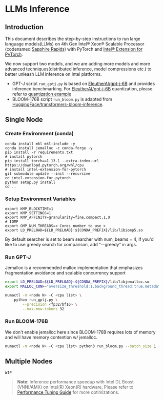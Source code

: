# LLMs Inference

## Introduction
This document describes the step-by-step instructions to run large language models(LLMs) on 4th Gen Intel® Xeon® Scalable Processor (codenamed [Sapphire Rapids](https://www.intel.com/content/www/us/en/products/docs/processors/xeon-accelerated/4th-gen-xeon-scalable-processors.html)) with PyTorch and [Intel® Extension for PyTorch](https://github.com/intel/intel-extension-for-pytorch).

We now support two models, and we are adding more models and more advanced techniques(distributed inference, model compressions etc.) to better unleash LLM inference on Intel platforms.

- GPT-J
  script `run_gptj.py` is based on [EleutherAI/gpt-j-6B](https://huggingface.co/EleutherAI/gpt-j-6B) and provides inference benchmarking. For [EleutherAI/gpt-j-6B](https://huggingface.co/EleutherAI/gpt-j-6B) quantization, please refer to [quantization example](../quantization/inc)
- BLOOM-176B
  script `run_bloom.py` is adapted from [HuggingFace/transformers-bloom-inference](https://github.com/huggingface/transformers-bloom-inference/blob/main/bloom-inference-scripts/bloom-accelerate-inference.py). 

## Single Node
### Create Environment (conda)
```
conda install mkl mkl-include -y
conda install jemalloc -c conda-forge -y
pip install -r requirements.txt
# install pytorch
pip install torch==1.13.1 --extra-index-url https://download.pytorch.org/whl/cpu
# install intel-extension-for-pytorch
git submodule update --init --recursive
cd intel-extension-for-pytorch
python setup.py install
cd ..
```
### Setup Environment Variables
```
export KMP_BLOCKTIME=1
export KMP_SETTINGS=1
export KMP_AFFINITY=granularity=fine,compact,1,0
# IOMP
export OMP_NUM_THREADS=< Cores number to use >
export LD_PRELOAD=${LD_PRELOAD}:${CONDA_PREFIX}/lib/libiomp5.so
```

By default searcher is set to beam searcher with num_beams = 4, if you'd like to use greedy search for comparison, add "--greedy" in args.

### Run GPT-J
Jemalloc is a recommended malloc implementation that emphasizes fragmentation avoidance and scalable concurrency support
```bash
export LD_PRELOAD=${LD_PRELOAD}:${CONDA_PREFIX}/lib/libjemalloc.so
export MALLOC_CONF="oversize_threshold:1,background_thread:true,metadata_thp:auto,dirty_decay_ms:9000000000,muzzy_decay_ms:9000000000"

numactl -m <node N> -C <cpu list> \
    python run_gptj.py \
        --precision <fp32/bf16> \
        --max-new-tokens 32
```
### Run BLOOM-176B
We don't enable jemalloc here since BLOOM-176B requires lots of memory and will have memory contention w/ jemalloc.
```bash
numactl -m <node N> -C <cpu list> python3 run_bloom.py --batch_size 1 --benchmark
```

## Multiple Nodes
```
WIP
```


>**Note**: Inference performance speedup with Intel DL Boost (VNNI/AMX) on Intel(R) Xeon(R) hardware, Please refer to [Performance Tuning Guide](https://intel.github.io/intel-extension-for-pytorch/cpu/latest/tutorials/performance_tuning/tuning_guide.html) for more optimizations.
